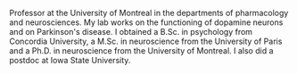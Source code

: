 Professor at the University of Montreal in the departments of pharmacology and neurosciences. My lab works on the functioning of dopamine neurons and on Parkinson's disease. I obtained a B.Sc. in psychology from Concordia University, a M.Sc. in neuroscience from the University of Paris and a Ph.D. in neuroscience from the University of Montreal. I also did a postdoc at Iowa State University.
